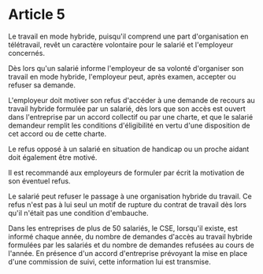 # Article 5

  
Le travail en mode hybride, puisqu'il comprend une part d'organisation en télétravail, revêt un caractère volontaire pour le salarié et l'employeur concernés.

Dès lors qu'un salarié informe l'employeur de sa volonté d'organiser son travail en mode hybride, l'employeur peut, après examen, accepter ou refuser sa demande.

L'employeur doit motiver son refus d'accéder à une demande de recours au travail hybride formulée par un salarié, dès lors que son accès est ouvert dans l'entreprise par un accord collectif ou par une charte, et que le salarié demandeur remplit les conditions d'éligibilité en vertu d'une disposition de cet accord ou de cette charte.

Le refus opposé à un salarié en situation de handicap ou un proche aidant doit également être motivé.

Il est recommandé aux employeurs de formuler par écrit la motivation de son éventuel refus.

Le salarié peut refuser le passage à une organisation hybride du travail. Ce refus n'est pas à lui seul un motif de rupture du contrat de travail dès lors qu'il n'était pas une condition d'embauche.

Dans les entreprises de plus de 50 salariés, le CSE, lorsqu'il existe, est informé chaque année, du nombre de demandes d'accès au travail hybride formulées par les salariés et du nombre de demandes refusées au cours de l'année. En présence d'un accord d'entreprise prévoyant la mise en place d'une commission de suivi, cette information lui est transmise.

  
